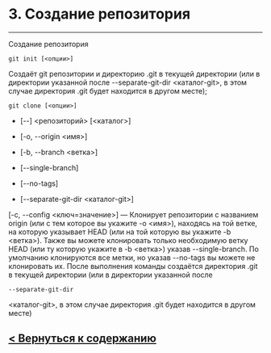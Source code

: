 # 3. Создание репозитория

****

Создание репозитория
```
git init [<опции>]
``` 
 Создаёт git репозитории и директорию .git в текущей директории (или в директории указанной после 
 --separate-git-dir <каталог-git>, в этом случае директория .git будет находится в другом месте);

```
git clone [<опции>] 
```

* [--] <репозиторий> [<каталог>] 

* [-o, --origin <имя>] 

* [-b, --branch <ветка>]

* [--single-branch]

* [--no-tags] 

* [--separate-git-dir <каталог-git>]
 

[-c, --config <ключ=значение>] — Клонирует репозитории с названием origin (или с тем которое вы укажите -o <имя>), находясь на той ветке, на которую указывает HEAD (или на той которую вы укажите -b <ветка>). Также вы можете клонировать только необходимую ветку HEAD (или ту которую укажите в -b <ветка>) указав --single-branch. По умолчанию клонируются все метки, но указав --no-tags вы можете не клонировать их. После выполнения команды создаётся директория .git в текущей директории (или в директории указанной после 
  ```bash=
  --separate-git-dir 
  ```

  <каталог-git>, в этом случае директория .git будет находится в другом месте)


   ## [< Вернуться к содержанию](./readme.md)
